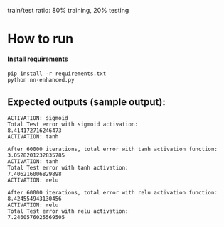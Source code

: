 train/test ratio: 80% training, 20% testing

# How to run 
#### Install requirements  
`pip install -r requirements.txt`  
`python nn-enhanced.py`  
## Expected outputs (sample output):  
```After 60000 iterations, total error with sigmoid activation function: 3.841276401984211
ACTIVATION: sigmoid
Total Test error with sigmoid activation:                             8.414172716246473
ACTIVATION: tanh

After 60000 iterations, total error with tanh activation function: 3.0528201232835785
ACTIVATION: tanh
Total Test error with tanh activation:                             7.406216006829898
ACTIVATION: relu

After 60000 iterations, total error with relu activation function: 8.424554943130456
ACTIVATION: relu
Total Test error with relu activation:                             7.2460576025569505
```
